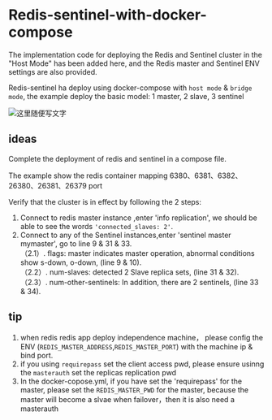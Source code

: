 # Redis-sentinel-with-docker-compose

The implementation code for deploying the Redis and Sentinel cluster in the "Host Mode" has been added here, and the Redis master and Sentinel ENV settings are also provided.

Redis-sentinel ha deploy using docker-compose with `host mode` & `bridge mode`, the example deploy the basic model: 1 master, 2 slave, 3 sentinel  


![这里随便写文字](https://imgkr.cn-bj.ufileos.com/6145772a-0cfd-4760-8edf-450d2f1bd405.png)



## ideas
Complete the deployment of redis and sentinel in a compose file.

The example show the redis container mapping 6380、6381、6382、26380、26381、26379 port

Verify that the cluster is in effect by following the 2 steps:
1. Connect to redis master instance ,enter 'info replication', we should be able to see the words `'connected_slaves: 2'`.
2. Connect to any of the Sentinel instances,enter 'sentinel master mymaster', go to line 9 & 31 & 33.<br/>
   （2.1）. flags: master indicates master operation, abnormal conditions show s-down, o-down, (line 9 & 10).<br/>
   （2.2）. num-slaves: detected 2 Slave replica sets, (line 31 & 32).<br/>
   （2.3）. num-other-sentinels: In addition, there are 2 sentinels, (line 33 & 34).<br/>
   
## tip
1. when redis redis app deploy independence machine， please config the ENV (`REDIS_MASTER_ADDRESS`,`REDIS_MASTER_PORT`) with the  machine ip & bind port.
2. if you using `requirepass` set the client access pwd, please ensure usinng the `masterauth` set the replicas replication pwd
3. In the docker-copose.yml, if you have set the 'requirepass' for  the master, please set the `REDIS_MASTER_PWD` for the master,
   because the master will become a slvae when failover，then it is also need a masterauth
